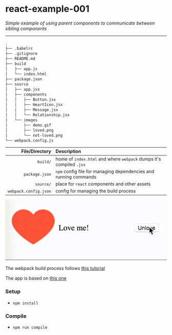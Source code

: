 # react-example-001
_Simple example of using parent components to communicate between sibling components_

---

```
.
├── .babelrc
├── .gitignore
├── README.md
├── build
│   ├── app.js
│   └── index.html
├── package.json
├── source
│   ├── app.jsx
│   ├── components
│   │   ├── Button.jsx
│   │   ├── HeartIcon.jsx
│   │   ├── Message.jsx
│   │   └── Relationship.jsx
│   └── images
│       ├── demo.gif
│       ├── loved.png
│       └── not-loved.png
└── webpack.config.js
```
| File/Directory         | Description |
| ---------------------: | :---------- |
| `build/`               | home of `index.html` and where `webpack` dumps it's compiled `.jsx` |
| `package.json`         | `npm` config file for managing dependencies and running commands |
| `source/`              | place for `react` components and other assets |
| `webpack.config.json`  | config for managing the build process |

![](source/images/demo.gif)

The webpack build process follows [this tutorial](https://www.andrewhfarmer.com/build-your-own-starter/#0-intro)

The app is based on [this one](http://react.tips/how-reactjs-components-communicate/)


### Setup
* `npm install`

### Compile
* `npm run compile`
